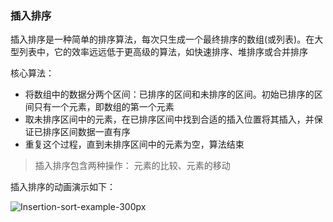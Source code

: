 ### 插入排序

插入排序是一种简单的排序算法，每次只生成一个最终排序的数组(或列表)。在大型列表中，它的效率远远低于更高级的算法，如快速排序、堆排序或合并排序

核心算法：

- 将数组中的数据分两个区间：已排序的区间和未排序的区间。初始已排序的区间只有一个元素，即数组的第一个元素
- 取未排序区间中的元素，在已排序区间中找到合适的插入位置将其插入，并保证已排序区间数据一直有序
- 重复这个过程，直到未排序区间中的元素为空，算法结束


> 插入排序包含两种操作： 元素的比较、元素的移动

插入排序的动画演示如下：

![Insertion-sort-example-300px](https://user-images.githubusercontent.com/6022948/58528526-6c9c2600-8209-11e9-8276-6be7796e4ff9.gif)